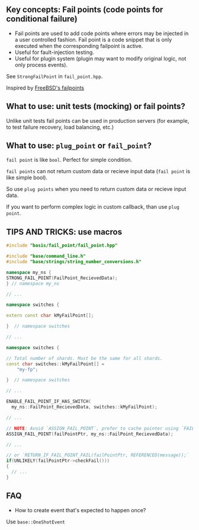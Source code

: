 ## Key concepts: Fail points (code points for conditional failure)

* Fail points are used to add code points where errors may be injected in a user controlled fashion. Fail point is a code snippet that is only executed when the corresponding failpoint is active.
* Useful for fault-injection testing.
* Useful for plugin system (plugin may want to modify original logic, not only process events).

See `StrongFailPoint` in `fail_point.hpp`.

Inspired by [FreeBSD's failpoints](https://www.freebsd.org/cgi/man.cgi?query=fail)

## What to use: unit tests (mocking) or fail points?

Unlike unit tests fail points can be used in production servers (for example, to test failure recovery, load balancing, etc.)

## What to use: `plug_point` or `fail_point`?

`fail point` is like `bool`. Perfect for simple condition.

`fail points` can not return custom data or recieve input data (`fail point` is like simple bool).

So use `plug points` when you need to return custom data or recieve input data.

If you want to perform complex logic in custom callback, than use `plug point`.

## TIPS AND TRICKS: use macros

```cpp
#include "basis/fail_point/fail_point.hpp"

#include "base/command_line.h"
#include "base/strings/string_number_conversions.h"

namespace my_ns {
STRONG_FAIL_POINT(FailPoint_RecievedData);
} // namespace my_ns

// ...

namespace switches {

extern const char kMyFailPoint[];

}  // namespace switches

// ...

namespace switches {

// Total number of shards. Must be the same for all shards.
const char switches::kMyFailPoint[] =
    "my-fp";

}  // namespace switches

// ...

ENABLE_FAIL_POINT_IF_HAS_SWITCH(
  my_ns::FailPoint_RecievedData, switches::kMyFailPoint);

// ...

// NOTE: Avoid `ASSIGN_FAIL_POINT`, prefer to cache pointer using `FAIL_POINT_INSTANCE`
ASSIGN_FAIL_POINT(failPointPtr, my_ns::FailPoint_RecievedData);

// ...

// or `RETURN_IF_FAIL_POINT_FAIL(failPointPtr, REFERENCED(message));`
if(UNLIKELY(failPointPtr->checkFail()))
{
  // ...
}
```

## FAQ

* How to create event that's expected to happen once?

Use `base::OneShotEvent`
